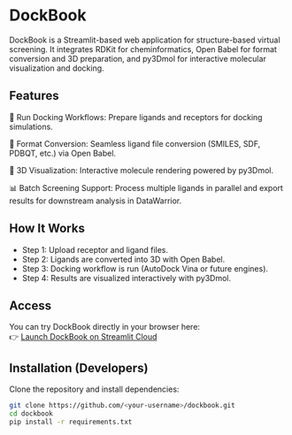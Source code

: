 # DockBook

DockBook is a Streamlit-based web application for structure-based virtual screening. It integrates RDKit for cheminformatics, Open Babel for format conversion and 3D preparation, and py3Dmol for interactive molecular visualization and docking.

## Features

🚀 Run Docking Workflows: Prepare ligands and receptors for docking simulations.

🔄 Format Conversion: Seamless ligand file conversion (SMILES, SDF, PDBQT, etc.) via Open Babel.

🔬 3D Visualization: Interactive molecule rendering powered by py3Dmol.

📊 Batch Screening Support: Process multiple ligands in parallel and export results for downstream analysis in DataWarrior.

## How It Works

- Step 1: Upload receptor and ligand files.  
- Step 2: Ligands are converted into 3D with Open Babel.  
- Step 3: Docking workflow is run (AutoDock Vina or future engines).  
- Step 4: Results are visualized interactively with py3Dmol.

## Access

You can try DockBook directly in your browser here:  
👉 [Launch DockBook on Streamlit Cloud](https://dockbook-v1.streamlit.app/)

## Installation (Developers)

Clone the repository and install dependencies:

```bash
git clone https://github.com/<your-username>/dockbook.git
cd dockbook
pip install -r requirements.txt



